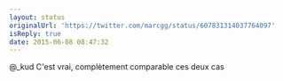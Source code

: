 ```yaml
---
layout: status
originalUrl: 'https://twitter.com/marcgg/status/607831314037764097'
isReply: true
date: 2015-06-08 08:47:32
---
```


@_kud C'est vrai, complètement comparable ces deux cas
